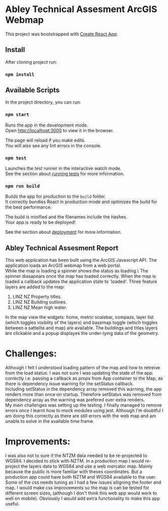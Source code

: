 # Abley Technical Assesment ArcGIS Webmap

This project was bootstrapped with [Create React App](https://github.com/facebook/create-react-app).

## Install

After cloning project run:

### `npm install`

## Available Scripts

In the project directory, you can run:

### `npm start`

Runs the app in the development mode.\
Open [http://localhost:3000](http://localhost:3000) to view it in the browser.

The page will reload if you make edits.\
You will also see any lint errors in the console.

### `npm test`

Launches the test runner in the interactive watch mode.\
See the section about [running tests](https://facebook.github.io/create-react-app/docs/running-tests) for more information.

### `npm run build`

Builds the app for production to the `build` folder.\
It correctly bundles React in production mode and optimizes the build for the best performance.

The build is minified and the filenames include the hashes.\
Your app is ready to be deployed!

See the section about [deployment](https://facebook.github.io/create-react-app/docs/deployment) for more information.

## Abley Technical Assesment Report

This web application has been built using the ArcGIS Javascript API. The application loads an ArcGIS webmap from a web portal.\
While the map is loading a spinner shows the status as loading.\ The spinner dissapears once the map has loaded correctly.
When the map is loaded a callback updates the application state to 'loaded'. Three feature layers are added to the map: 
1. LINZ NZ Property titles.
2. LINZ NZ Building outlines.
3. LINZ NZ Mean high water.

In the map view the widgets: home, metric scalebar, compass, layer list (which toggles visibilty of the layers) and basemap toggle 
(which toggles between a sattelite and map) are available.
The buildings and titles layers are clickable and a popup displayes the under-lying data of the geometry.

# Challenges:
Although I felt I understood loading pattern of the map and how to retreive from the load status. I was not sure I was updating the state of the app.\
correctly i.e. passing a callback as props from App container to the Map, as there is dependency issue warning for the setStatus callback.\
Including setStatus in the dependency array removed this warning, the app renders more than once on startup. Therefore setStatus was removed from dependency 
array as the warning was prefered over extra renders.  
My main challenges was setting up the testing. I finally managed to remove errors once I learnt how to mock modules using jest. Although I'm 
doubtful I am doing this correctly as there are still errors with the web map and am unable to solve in the available time frame.

# Improvements:
I was also not to sure if the NTZM data needed to be re-projected to WGS84. I decided to stick with NZTM. In a production map I would re-project the
layers data to WGS84 and use a web mercator map. Mainly because the public is more familiar with theses coordinates. But a production app could have both 
NZTM and WGS84 available to the user.
Some of the css needs tuning as I had a few issues alligning the footer and map. I would make css improvements so the map is can be tested for different
screen sizes, (although I don't think this web app would work to well on mobile). Obviously I would add extra functionality to make this app useful.
